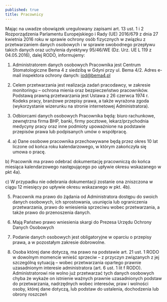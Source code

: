 ```yaml
---
published: true
title: Pracownicy
---
```


Mając na uwadze obowiązek uregulowany zapisami art. 13 ust. 1 i 2 Rozporządzenia Parlamentu Europejskiego i Rady (UE) 2016/679 z dnia 27 kwietnia 2016 roku w sprawie ochrony osób fizycznych w związku z przetwarzaniem danych osobowych i w sprawie swobodnego przepływu takich danych oraz uchylenia dyrektywy 95/46/WE (Dz. Urz. UE L 119 z 04.05.2016), dalej RODO, informujemy:

1) Administratorem danych osobowych Pracownika jest Centrum Stomatologiczne Bema 4 z siedzibą w Gdyni przy ul. Bema 4/2. Adres e-mail inspektora ochrony danych: iod@bema4.pl

2) Celem przetwarzania jest realizacja zadań pracodawcy, w zakresie monitoringu – ochrona mienia oraz bezpieczeństwo pracowników. Podstawą prawną przetwarzania jest Ustawa z 26 czerwca 1974 r. Kodeks pracy, branżowe przepisy prawa, a także wyrażona zgoda (wykorzystanie wizerunku na stronie internetowej Administratora).

3) Odbiorcami danych osobowych Pracownika będą: biuro rachunkowe, zewnętrzna firma BHP, banki, firmy pocztowe, lekarz/przychodnia medycyny pracy oraz inne podmioty upoważnione na podstawie przepisów prawa lub podpisanych umów o współpracę.

4) a) Dane osobowe pracownika przechowywane będą przez okres 10 lat liczone od końca roku kalendarzowego, w którym zakończyła się umowa o pracę.

b) Pracownik ma prawo odebrać dokumentację pracowniczą do końca miesiąca kalendarzowego następującego po upływie okresu wskazanego w pkt 4a).

c) W przypadku nie odebrania dokumentacji zostanie ona zniszczona w ciągu 12 miesięcy po upływie okresu wskazanego w pkt. 4b).

5) Pracownik ma prawo do żądania od Administratora dostępu do swoich danych osobowych, ich sprostowania, usunięcia lub ograniczenia przetwarzania, prawo do wniesienia sprzeciwu wobec przetwarzania, a także prawo do przenoszenia danych.

6) Mają Państwo prawo wniesienia skargi do Prezesa Urzędu Ochrony Danych Osobowych

7) Podanie danych osobowych jest obligatoryjne w oparciu o przepisy prawa, a w pozostałym zakresie dobrowolne.

8) Osoba której dane dotyczą, ma prawo na podstawie art. 21 ust. 1 RODO w dowolnym momencie wnieść sprzeciw – z przyczyn związanych z jej szczególną sytuacją – wobec przetwarzania opartego prawnie uzasadnionym interesie administratora (art. 6 ust. 1 lit f RODO). Administratorowi nie wolno już przetwarzać tych danych osobowych chyba że wykaże on istnienie ważnych prawnie uzasadnionych podstaw do przetwarzania, nadrzędnych wobec interesów, praw i wolności osoby, której dane dotyczą, lub podstaw do ustalenia, dochodzenia lub obrony roszczeń
